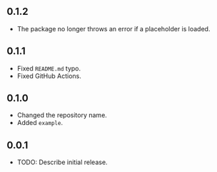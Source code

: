 ## 0.1.2

- The package no longer throws an error if a placeholder is loaded.

## 0.1.1

- Fixed `README.md` typo.
- Fixed GitHub Actions.

## 0.1.0

- Changed the repository name.
- Added `example`.

## 0.0.1

- TODO: Describe initial release.
